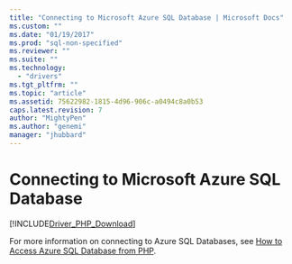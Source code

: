 ```yaml
---
title: "Connecting to Microsoft Azure SQL Database | Microsoft Docs"
ms.custom: ""
ms.date: "01/19/2017"
ms.prod: "sql-non-specified"
ms.reviewer: ""
ms.suite: ""
ms.technology: 
  - "drivers"
ms.tgt_pltfrm: ""
ms.topic: "article"
ms.assetid: 75622982-1815-4d96-906c-a0494c8a0b53
caps.latest.revision: 7
author: "MightyPen"
ms.author: "genemi"
manager: "jhubbard"
---
```

# Connecting to Microsoft Azure SQL Database
[!INCLUDE[Driver_PHP_Download](../../includes/driver_php_download.md)]

For more information on connecting to Azure SQL Databases, see [How to Access Azure SQL Database from PHP](http://azure.microsoft.com/documentation/articles/sql-database-php-how-to-use/).  
  
